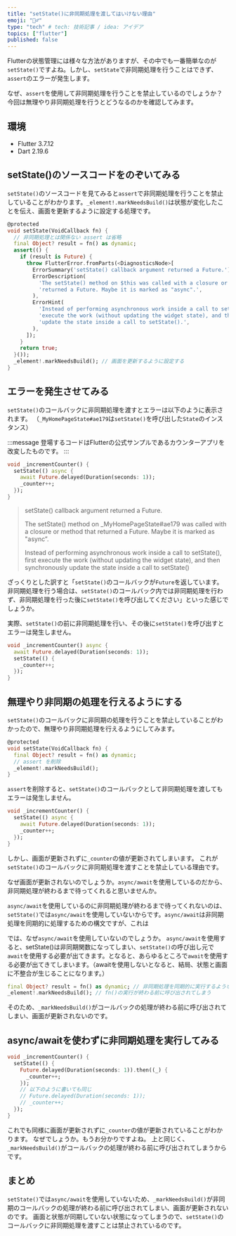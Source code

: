 ```yaml
---
title: "setState()に非同期処理を渡してはいけない理由"
emoji: "🙅‍♂️"
type: "tech" # tech: 技術記事 / idea: アイデア
topics: ["flutter"]
published: false
---
```


Flutterの状態管理には様々な方法がありますが、その中でも一番簡単なのが`setState()`ですよね。しかし、`setState`で非同期処理を行うことはできず、`assert`のエラーが発生します。

なぜ、`assert`を使用して非同期処理を行うことを禁止しているのでしょうか？
今回は無理やり非同期処理を行うとどうなるのかを確認してみます。

## 環境

- Flutter 3.7.12
- Dart 2.19.6

## setState()のソースコードをのぞいてみる

`setState()`のソースコードを見てみると`assert`で非同期処理を行うことを禁止していることがわかります。`_element!.markNeedsBuild()`は状態が変化したことを伝え、画面を更新するように設定する処理です。

```dart
@protected
void setState(VoidCallback fn) {
  // 非同期処理とは関係ない assert は省略
  final Object? result = fn() as dynamic;
  assert(() {
    if (result is Future) {
      throw FlutterError.fromParts(<DiagnosticsNode>[
        ErrorSummary('setState() callback argument returned a Future.'),
        ErrorDescription(
          'The setState() method on $this was called with a closure or method that '
          'returned a Future. Maybe it is marked as "async".',
        ),
        ErrorHint(
          'Instead of performing asynchronous work inside a call to setState(), first '
          'execute the work (without updating the widget state), and then synchronously '
          'update the state inside a call to setState().',
        ),
      ]);
    }
    return true;
  }());
  _element!.markNeedsBuild(); // 画面を更新するように設定する
}
```

## エラーを発生させてみる

`setState()`のコールバックに非同期処理を渡すとエラーは以下のように表示されます。
（`_MyHomePageState#ae179`は`setState()`を呼び出した`State`のインスタンス）

:::message
登場するコードはFlutterの公式サンプルであるカウンターアプリを改変したものです。
:::

```dart
void _incrementCounter() {
  setState(() async {
    await Future.delayed(Duration(seconds: 1));
    _counter++;
  });
}
```

>setState() callback argument returned a Future.
>
>The setState() method on _MyHomePageState#ae179 was called with a closure or method that returned a Future. Maybe it is marked as "async”.
>
>Instead of performing asynchronous work inside a call to setState(), first execute the work (without updating the widget state), and then synchronously update the state inside a call to setState()

ざっくりとした訳すと「`setState()`のコールバックが`Future`を返しています。非同期処理を行う場合は、`setState()`のコールバック内では非同期処理を行わず、非同期処理を行った後に`setState()`を呼び出してください」といった感じでしょうか。

実際、`setState()`の前に非同期処理を行い、その後に`setState()`を呼び出すとエラーは発生しません。

```dart
void _incrementCounter() async {
  await Future.delayed(Duration(seconds: 1));
  setState(() {
    _counter++;
  });
}
```

## 無理やり非同期の処理を行えるようにする

`setState()`のコールバックに非同期の処理を行うことを禁止していることがわかったので、無理やり非同期処理を行えるようにしてみます。

```dart
@protected
void setState(VoidCallback fn) {
  final Object? result = fn() as dynamic;
  // assert を削除
  _element!.markNeedsBuild();
}
```

`assert`を削除すると、`setState()`のコールバックとして非同期処理を渡してもエラーは発生しません。

```dart
void _incrementCounter() {
  setState(() async {
    await Future.delayed(Duration(seconds: 1));
    _counter++;
  });
}
```

しかし、画面が更新されずに`_counter`の値が更新されてしまいます。
これが`setState()`のコールバックに非同期処理を渡すことを禁止している理由です。

なぜ画面が更新されないのでしょうか。`async/await`を使用しているのだから、非同期処理が終わるまで待ってくれると思いませんか。

`async/await`を使用しているのに非同期処理が終わるまで待ってくれないのは、`setState()`では`async/await`を使用していないからです。`async/await`は非同期処理を同期的に処理するための構文ですが、これは

では、なぜ`async/await`を使用していないのでしょうか。
`async/await`を使用すると、setState()は非同期関数になってしまい、`setState()`の呼び出し元で`await`を使用する必要が出てきます。となると、あらゆるところで`await`を使用する必要が出てきてしまいます。（awaitを使用しないとなると、結局、状態と画面に不整合が生じることになります。）

```dart
final Object? result = fn() as dynamic; // 非同期処理を同期的に実行するようなコードにはなっていない
_element!.markNeedsBuild(); // fn()の実行が終わる前に呼び出されてしまう
```

そのため、`_markNeedsBuild()`がコールバックの処理が終わる前に呼び出されてしまい、画面が更新されないのです。

## async/awaitを使わずに非同期処理を実行してみる

```dart
void _incrementCounter() {
  setState(() {
    Future.delayed(Duration(seconds: 1)).then((_) {
      _counter++;
    });
    // 以下のように書いても同じ
    // Future.delayed(Duration(seconds: 1));
    // _counter++;
  });
}
```

これでも同様に画面が更新されずに`_counter`の値が更新されていることがわかります。
なぜでしょうか。もうお分かりですよね。
上と同じく、`_markNeedsBuild()`がコールバックの処理が終わる前に呼び出されてしまうからです。

## まとめ

`setState()`では`async/await`を使用していないため、`_markNeedsBuild()`が非同期のコールバックの処理が終わる前に呼び出されてしまい、画面が更新されないのです。
画面と状態が同期していない状態になってしまうので、`setState()`のコールバックに非同期処理を渡すことは禁止されているのです。
